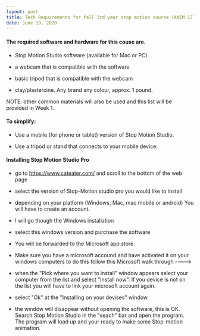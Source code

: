 ```yaml
---
layout: post
title: Tech Requirements for fall 3rd year stop motion course (ANIM 17721)  
date: June 19, 2020
---
```


#### The required software and hardware for this couse are.

* Stop Motion Studio software (available for Mac or PC)

* a webcam that is compatible with the software 

* basic tripod that is compatible with the webcam

* clay/plastercine. Any brand any colour, approx. 1 pound.

NOTE: other common materials will also be used and this list will be provided in Week 1.


#### To simplify:

* Use a mobile (for phone or tablet) version of Stop Motion Studio.

* Use a tripod or stand that connects to your mobile device.

#### Installing Stop Motion Studio Pro

* go to https://www.cateater.com/ and scroll to the bottom of the web page

* select the version of Stop-Motion studio pro you would like to install 

* depending on your platform (Windows, Mac, mac mobile or android) You will have to create an account. 

* I will go though the Windows installation 

* select this windows version and purchase the software

* You will be forwarded to the Microsoft app store. 

* Make sure you have a microsoft accound and have activated it on your windows computers to do this follow this Microsoft walk through ---->

* when the "Pick where you want to install" window appears select your computer from the list and select "Install now".  If you device is not on the list you will have to link your microsoft account again. 

* select "Ok" at the "Installing on your devises" window

* the window will disappear without opening the software, this is OK.  Search Stop Motion Studio in the "seach" bar and open the program.  The program will load up and your ready to make some Stop-motion animation.   